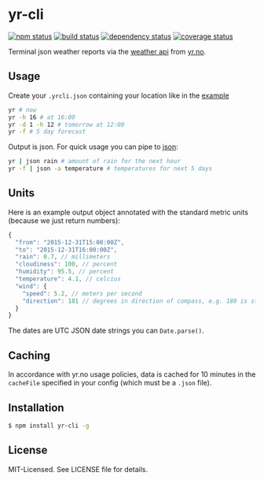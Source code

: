 # yr-cli
[![npm status](http://img.shields.io/npm/v/yr-cli.svg)](https://www.npmjs.org/package/yr-cli)
[![build status](https://secure.travis-ci.org/clux/yr-cli.svg)](http://travis-ci.org/clux/yr-cli)
[![dependency status](https://david-dm.org/clux/yr-cli.svg)](https://david-dm.org/clux/yr-cli)
[![coverage status](http://img.shields.io/coveralls/clux/yr-cli.svg)](https://coveralls.io/r/clux/yr-cli)

Terminal json weather reports via the [weather api](http://api.met.no/weatherapi/locationforecast/1.9/documentation) from [yr.no](http://www.yr.no).

## Usage
Create your `.yrcli.json` containing your location like in the [example](./.yrcli.json)

```bash
yr # now
yr -h 16 # at 16:00
yr -d 1 -h 12 # tomorrow at 12:00
yr -f # 5 day forecast
```

Output is json. For quick usage you can pipe to [json](https://npmjs.org/package/json):

```bash
yr | json rain # amount of rain for the next hour
yr -f | json -a temperature # temperatures for next 5 days
```

## Units
Here is an example output object annotated with the standard metric units (because we just return numbers):

```js
{
  "from": "2015-12-31T15:00:00Z",
  "to": "2015-12-31T16:00:00Z",
  "rain": 0.7, // millimeters
  "cloudiness": 100, // percent
  "humidity": 95.5, // percent
  "temperature": 4.1, // celcius
  "wind": {
    "speed": 5.2, // meters per second
    "direction": 181 // degrees in direction of compass, e.g. 180 is straight south.
  }
}
```

The dates are UTC JSON date strings you can `Date.parse()`.

## Caching
In accordance with yr.no usage policies, data is cached for 10 minutes in the `cacheFile` specified in your config (which must be a `.json` file).

## Installation

```bash
$ npm install yr-cli -g
```

## License
MIT-Licensed. See LICENSE file for details.
